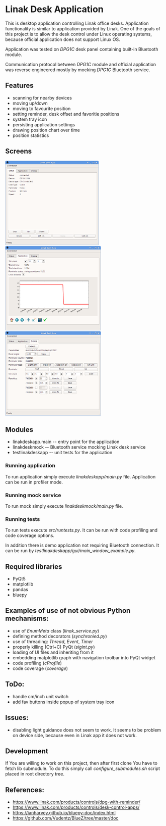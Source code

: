 # Linak Desk Application
This is desktop application controlling Linak office desks. Application functionality is 
similar to application provided by Linak. 
One of the goals of this project is to allow the desk control under Linux operating 
systems, because official application does not support Linux OS. 

Application was tested on *DPG1C* desk panel containing built-in Bluetooth module.

Communication protocol between *DPG1C* module and official application was
reverse engineered mostly by mocking *DPG1C* Bluetooth service.


## Features
- scanning for nearby devices
- moving up/down
- moving to favourite position
- setting reminder, desk offset and favoritie positions
- system tray icon
- persisting application settings
- drawing position chart over time
- position statistics


## Screens

![Status of desk](doc/app-screen-status.png "Status of desk")
![Application settings](doc/app-screen-settings.png "Application settings")
![Device settings](doc/app-screen-device.png "Device settings")


## Modules
- linakdeskapp.main -- entry point for the application
- linakdeskmock -- Bluetooth service mocking Linak desk service
- testlinakdeskapp -- unit tests for the application


### Running application

To run application simply execute *linakdeskapp/main.py* file. Application
can be run in profiler mode. 


### Running mock service

To run mock simply execute *linakdeskmock/main.py* file.


### Running tests

To run tests execute *src/runtests.py*. It can be run with code profiling 
and code coverage options.

In addition there is demo application not requiring Bluetooth connection. It 
can be run by *testlinakdeskapp/gui/main_window_example.py*.


## Required libraries
- PyQt5
- matplotlib
- pandas
- bluepy


## Examples of use of not obvious Python mechanisms:
- use of *EnumMeta* class (*linak_service.py*)
- defining method decorators (*synchronied.py*)
- use of threading: *Thread*, *Event*, *Timer*
- properly killing (Ctrl+C) PyQt (*sigint.py*)
- loading of UI files and inheriting from it
- embedding matplotlib graph with navigation toolbar into PyQt widget
- code profiling (*cProfile*)
- code coverage (*coverage*)


## ToDo:
- handle cm/inch unit switch
- add fav buttons inside popup of system tray icon


## Issues:
- disabling light guidance does not seem to work. It seems to be problem on 
device side, because even in Linak app it does not work.


## Development
If You are willing to work on this project, then after first clone You have to fetch lib submodule.
To do this simply call *configure_submodules.sh* script placed in root directory tree.


## References:
- https://www.linak.com/products/controls/dpg-with-reminder/
- https://www.linak.com/products/controls/desk-control-apps/
- https://ianharvey.github.io/bluepy-doc/index.html
- https://github.com/Vudentz/BlueZ/tree/master/doc

